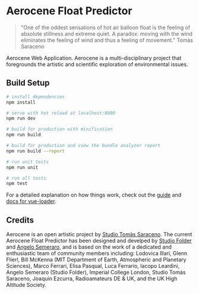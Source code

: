 # Aerocene Float Predictor

> "One of the oddest sensations of hot air balloon float is the feeling of absolute stillness and extreme quiet. A paradox: moving with the wind eliminates the feeling of wind and thus a feeling of movement."
Tomàs Saraceno

Aerocene Web Application. Aerocene is a multi-disciplinary project that foregrounds the artistic and scientific exploration of environmental issues.

## Build Setup

``` bash
# install dependencies
npm install

# serve with hot reload at localhost:8080
npm run dev

# build for production with minification
npm run build

# build for production and view the bundle analyzer report
npm run build --report

# run unit tests
npm run unit

# run all tests
npm test
```

For a detailed explanation on how things work, check out the [guide](http://vuejs-templates.github.io/webpack/) and [docs for vue-loader](http://vuejs.github.io/vue-loader).

## Credits
Aerocene is an open artistic project by [Studio Tomàs Saraceno](http://tomassaraceno.com). The current Aerocene Float Predictor has been designed and develped by [Studio Folder](http://www.studiofolder.it) and [Angelo Semeraro](http://angelosemeraro.info), and is based on the work of a dedicated and enthusiastic team of community members including: Lodovica Illari, Glenn Flierl, Bill McKenna (MIT Department of Earth, Atmospheric and Planetary Sciences), Marco Ferrari, Elisa Pasqual, Luca Ferrario, Iacopo Leardini, Angelo Semeraro (Studio Folder), Imperial College London, Studio Tomás Saraceno, Joaquin Ezcurra, Radioamateurs DE & UK, and the UK High Altitude Society.  
